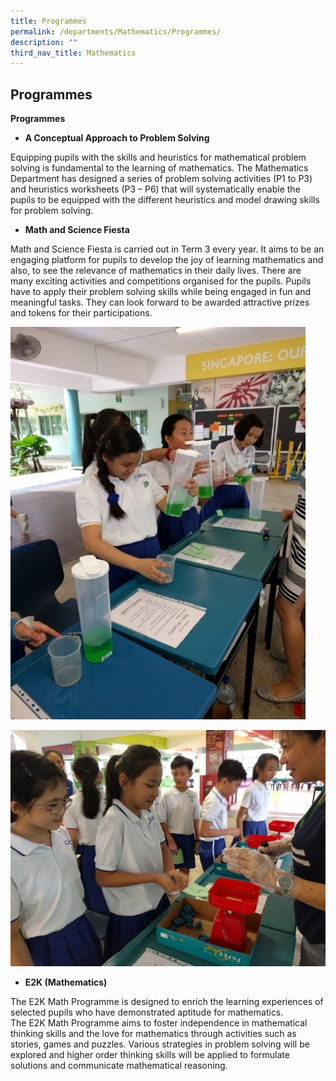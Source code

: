 ```yaml
---
title: Programmes
permalink: /departments/Mathematics/Programmes/
description: ""
third_nav_title: Mathematics
---
```

## Programmes

**Programmes**

*   **A Conceptual Approach to Problem Solving**

Equipping pupils with the skills and heuristics for mathematical problem solving is fundamental to the learning of mathematics. The Mathematics Department has designed a series of problem solving activities (P1 to P3) and heuristics worksheets (P3 – P6) that will systematically enable the pupils to be equipped with the different heuristics and model drawing skills for problem solving.

*   **Math and Science Fiesta**

Math and Science Fiesta is carried out in Term 3 every year. It aims to be an engaging platform for pupils to develop the joy of learning mathematics and also, to see the relevance of mathematics in their daily lives. There are many exciting activities and competitions organised for the pupils. Pupils have to apply their problem solving skills while being engaged in fun and meaningful tasks. They can look forward to be awarded attractive prizes and tokens for their participations.

![](/images/math-and-science-fiesta_1.jpeg)

![](/images/math-and-science-fiesta_2.jpeg)

*   **E2K (Mathematics)**

The E2K Math Programme is designed to enrich the learning experiences of selected pupils who have demonstrated aptitude for mathematics. The E2K Math Programme aims to foster independence in mathematical thinking skills and the love for mathematics through activities such as stories, games and puzzles. Various strategies in problem solving will be explored and higher order thinking skills will be applied to formulate solutions and communicate mathematical reasoning.